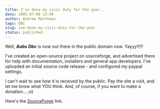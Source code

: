 ```yaml
---
title: I've done my civic duty for the year...
date: 2005-07-08 13:50
author: Andrew Matthews
tags: DBC
slug: ive-done-my-civic-duty-for-the-year
status: published
---
```


Well, ***Aabs Dbc*** is now out there in the public domain now. Yayyy!!!!!

I've created an open-source project on sourceforge, and advertised there for help with documentation, installers and general app developers. I've uploaded an initial source code release - and configured my paypal settings.

I can't wait to see how it is received by the public. Pay the site a visit, and let me know what YOU think. And, of course, if you want to make a donation... ;o)

Here's the [SourceForge](http://sourceforge.net/projects/aabsdbc/) link.
